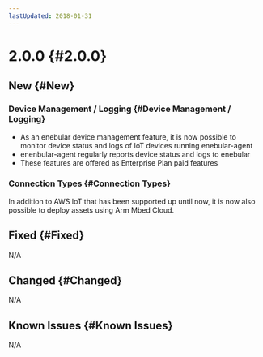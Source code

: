 ```yaml
---
lastUpdated: 2018-01-31
---
```


# 2.0.0 {#2.0.0}

## New {#New}

### Device Management / Logging {#Device Management / Logging}
* As an enebular device management feature, it is now possible to monitor device status and logs of IoT devices running enebular-agent
* enenbular-agent regularly reports device status and logs to enebular
* These features are offered as Enterprise Plan paid features

### Connection Types {#Connection Types}
In addition to AWS IoT that has been supported up until now, it is now also possible to deploy assets using Arm Mbed Cloud.

## Fixed {#Fixed}
 N/A

## Changed {#Changed}
 N/A

## Known Issues {#Known Issues}
 N/A